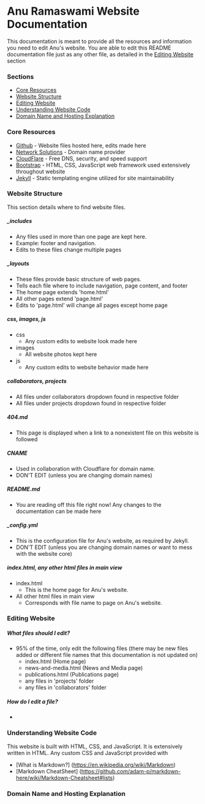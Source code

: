 # Anu Ramaswami Website Documentation
This documentation is meant to provide all the resources and information you need to edit Anu's website. You are able to edit this README documentation file just as any other file, as detailed in the [Editing Website](#editing-website) section

### Sections
* [Core Resources](#core-resources)
* [Website Structure](#website-structure)
* [Editing Website](#editing-website)
* [Understanding Website Code](#understanding-website-code)
* [Domain Name and Hosting Explanation](#domain-name-and-hosting-explanation)

### Core Resources
* [Github](https://github.com) - Website files hosted here, edits made here
* [Network Solutions](https://www.networksolutions.com/index.jsp) - Domain name provider
* [CloudFlare](https://www.cloudflare.com) - Free DNS, security, and speed support
* [Bootstrap](https://getbootstrap.com) - HTML, CSS, JavaScript web framework used extensively throughout website
* [Jekyll](https://jekyllrb.com/docs/home/) - Static templating engine utilized for site maintainability

### Website Structure
This section details where to find website files.
##### _includes
* Any files used in more than one page are kept here.
* Example: footer and navigation.
* Edits to these files change multiple pages
##### _layouts
* These files provide basic structure of web pages.
* Tells each file where to include navigation, page content, and footer
* The home page extends 'home.html'
* All other pages extend 'page.html'
* Edits to 'page.html' will change all pages except home page
##### css, images, js
* css
	* Any custom edits to website look made here
* images
	* All website photos kept here
* js
	* Any custom edits to website behavior made here
##### collaborators, projects
* All files under collaborators dropdown found in respective folder
* All files under projects dropdown found in respective folder
##### 404.md
* This page is displayed when a link to a nonexistent file on this website is followed
##### CNAME
* Used in collaboration with Cloudflare for domain name.
* DON'T EDIT (unless you are changing domain names)
##### README.md
* You are reading off this file right now! Any changes to the documentation can be made here
##### _config.yml
* This is the configuration file for Anu's website, as required by Jekyll.
* DON'T EDIT (unless you are changing domain names or want to mess with the website core)
##### index.html, any other html files in main view
* index.html
	* This is the home page for Anu's website.
* All other html files in main view
	* Corresponds with file name to page on Anu's website.

### Editing Website
##### What files should I edit?
* 95% of the time, only edit the following files (there may be new files added or different file names that this documentation is not updated on)
	* index.html (Home page)
	* news-and-media.html (News and Media page)
	* publications.html (Publications page)
	* any files in 'projects' folder
	* any files in 'collaborators' folder
##### How do I edit a file?
*

### Understanding Website Code
This website is built with HTML, CSS, and JavaScript. It is extensively written in HTML. Any custom CSS and JavaScript provided with
* [What is Markdown?] (https://en.wikipedia.org/wiki/Markdown)
* [Markdown CheatSheet] (https://github.com/adam-p/markdown-here/wiki/Markdown-Cheatsheet#lists)

### Domain Name and Hosting Explanation

